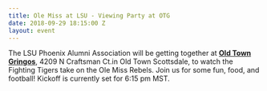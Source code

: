 ```yaml
---
title: Ole Miss at LSU - Viewing Party at OTG
date: 2018-09-29 18:15:00 Z
layout: event
---
```


The LSU Phoenix Alumni Association will be getting together at [**Old Town Gringos**](http://www.oldtowngringos.com), 4209 N Craftsman Ct.in Old Town Scottsdale, to watch the Fighting Tigers take on the Ole Miss Rebels. Join us for some fun, food, and football! Kickoff is currently set for 6:15 pm MST.